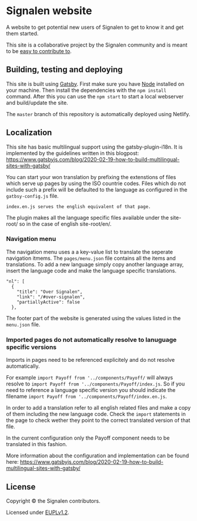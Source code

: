 # Signalen website

A website to get potential new users of Signalen to get to know it and get them started.

This site is a collaborative project by the Signalen community and is meant to be [easy to contribute to](CONTRIBUTING.md).

## Building, testing and deploying

This site is built using [Gatsby](https://www.gatsbyjs.org/). First make sure you have [Node](https://nodejs.org/en/) installed on your machine. Then install the dependencies with the `npm install` command. After this you can use the `npm start` to start a local webserver and build/update the site.

The `master` branch of this repository is automatically deployed using Netlify.

## Localization
This site has basic multilingual support using the gatsby-plugin-i18n.
It is implemented by the guidelines written in this blogpost:
https://www.gatsbyjs.com/blog/2020-02-19-how-to-build-multilingual-sites-with-gatsby/

You can start your won translation by prefixing the extenstions of files which serve up pages by using the ISO countrie codes. Files which do not include such a prefix will be defaulted to the language as configured in the `gatbsy-config.js` file.

```example:
index.en.js serves the english equivalent of that page.
```
The plugin makes all the language specific files available under the site-root/<language code> so in the case of english site-root/en/.

### Navigation menu
The navigation menu uses a a key-value list to translate the seperate navigation itmems. The `pages/menu.json` file
contains all the items and translations. To add a new language simply copy another language array, insert the language code and make the language specific translations.

```
"nl": [
  {
    "title": "Over Signalen",
    "link": "/#over-signalen",
    "partiallyActive": false
  },
```
The footer part of the website is generated using the values listed in the `menu.json` file.

### Imported pages do not automatically resolve to lanuguage specific versions

Imports in pages need to be referenced explicitely and do not resolve automatically.

For example `import Payoff from '../components/Payoff/` will always resolve to `import Payoff from '../components/Payoff/index.js`. So if you need to reference a language specific version you should indicate the filename `import Payoff from '../components/Payoff/index.en.js`.

In order to add a translation refer to all english related files and make a copy of them including the new language code. Check the `import` statements in the page to check wether they point to the correct translated version of that file.

In the current configuration only the Payoff component needs to be translated in this fashion.

More information about the configuration and implementation can be found here:
https://www.gatsbyjs.com/blog/2020-02-19-how-to-build-multilingual-sites-with-gatsby/


## License

Copyright © the Signalen contributors.

Licensed under [EUPLv1.2](LICENSE.md).
